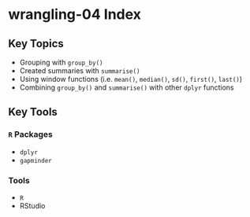 # wrangling-04 Index

## Key Topics

* Grouping with `group_by()`
* Created summaries with `summarise()`
* Using window functions (i.e. `mean()`, `median()`, `sd()`, `first()`, `last()`)
* Combining `group_by()` and `summarise()` with other `dplyr` functions

## Key Tools
### `R` Packages

* `dplyr`
* `gapminder`

### Tools

* `R`
* RStudio
